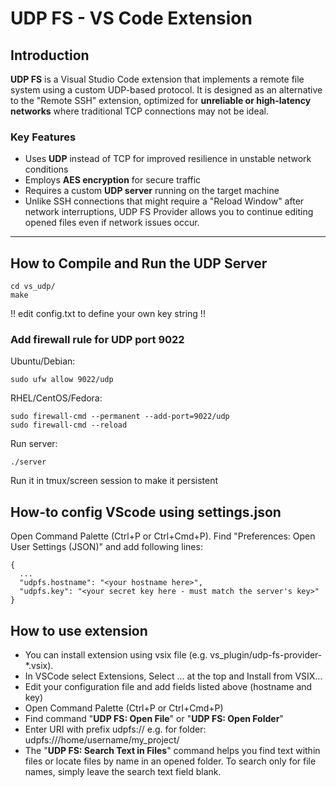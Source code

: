 
# UDP FS - VS Code Extension

## Introduction

**UDP FS** is a Visual Studio Code extension that implements a remote file system using a custom UDP-based protocol. It is designed as an alternative to the "Remote SSH" extension, optimized for **unreliable or high-latency networks** where traditional TCP connections may not be ideal.

### Key Features

- Uses **UDP** instead of TCP for improved resilience in unstable network conditions  
- Employs **AES encryption** for secure traffic  
- Requires a custom **UDP server** running on the target machine
- Unlike SSH connections that might require a "Reload Window" after network interruptions, UDP FS Provider allows you to continue editing opened files even if network issues occur.

---

## How to Compile and Run the UDP Server
~~~
cd vs_udp/
make
~~~
!! edit config.txt to define your own key string !!

### Add firewall rule for UDP port 9022
Ubuntu/Debian:
~~~
sudo ufw allow 9022/udp
~~~

RHEL/CentOS/Fedora:
~~~
sudo firewall-cmd --permanent --add-port=9022/udp
sudo firewall-cmd --reload
~~~

Run server:
~~~
./server
~~~

Run it in tmux/screen session to make it persistent


## How-to config VScode using settings.json ###
Open Command Palette (Ctrl+P or Ctrl+Cmd+P). Find "Preferences: Open User Settings (JSON)" and add following lines:
~~~
{
  ...
  "udpfs.hostname": "<your hostname here>",
  "udpfs.key": "<your secret key here - must match the server's key>"
}
~~~

## How to use extension
- You can install extension using vsix file (e.g. vs_plugin/udp-fs-provider-*.vsix).
- In VSCode select Extensions, Select ... at the top and Install from VSIX...
- Edit your configuration file and add fields listed above (hostname and key)
- Open Command Palette (Ctrl+P or Ctrl+Cmd+P)
- Find command "**UDP FS: Open File**" or "**UDP FS: Open Folder**"
- Enter URI with prefix udpfs:// e.g. for folder: udpfs:///home/username/my_project/
- The "**UDP FS: Search Text in Files**" command helps you find text within files or locate files by name in an opened folder. To search only for file names, simply leave the search text field blank.


